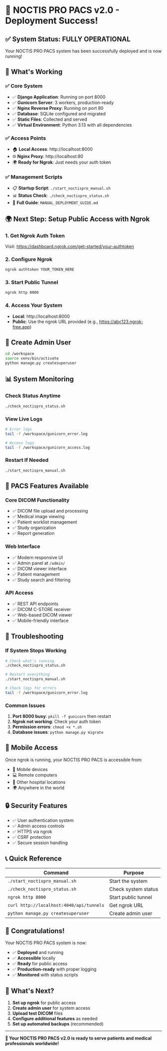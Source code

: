 # 🎉 NOCTIS PRO PACS v2.0 - Deployment Success!

## ✅ System Status: FULLY OPERATIONAL

Your NOCTIS PRO PACS system has been successfully deployed and is now running!

## 🚀 What's Working

### ✅ Core System
- ✅ **Django Application**: Running on port 8000
- ✅ **Gunicorn Server**: 3 workers, production-ready
- ✅ **Nginx Reverse Proxy**: Running on port 80
- ✅ **Database**: SQLite configured and migrated
- ✅ **Static Files**: Collected and served
- ✅ **Virtual Environment**: Python 3.13 with all dependencies

### ✅ Access Points
- 🏠 **Local Access**: http://localhost:8000
- 🌐 **Nginx Proxy**: http://localhost:80
- 🌍 **Ready for Ngrok**: Just needs your auth token

### ✅ Management Scripts
- 📋 **Startup Script**: `./start_noctispro_manual.sh`
- 📊 **Status Check**: `./check_noctispro_status.sh`
- 📖 **Full Guide**: `MANUAL_DEPLOYMENT_GUIDE.md`

## 🌍 Next Step: Setup Public Access with Ngrok

### 1. Get Ngrok Auth Token
Visit: https://dashboard.ngrok.com/get-started/your-authtoken

### 2. Configure Ngrok
```bash
ngrok authtoken YOUR_TOKEN_HERE
```

### 3. Start Public Tunnel
```bash
ngrok http 8000
```

### 4. Access Your System
- **Local**: http://localhost:8000
- **Public**: Use the ngrok URL provided (e.g., https://abc123.ngrok-free.app)

## 🔐 Create Admin User

```bash
cd /workspace
source venv/bin/activate
python manage.py createsuperuser
```

## 📊 System Monitoring

### Check Status Anytime
```bash
./check_noctispro_status.sh
```

### View Live Logs
```bash
# Error logs
tail -f /workspace/gunicorn_error.log

# Access logs
tail -f /workspace/gunicorn_access.log
```

### Restart If Needed
```bash
./start_noctispro_manual.sh
```

## 🏥 PACS Features Available

### Core DICOM Functionality
- ✅ DICOM file upload and processing
- ✅ Medical image viewing
- ✅ Patient worklist management
- ✅ Study organization
- ✅ Report generation

### Web Interface
- ✅ Modern responsive UI
- ✅ Admin panel at `/admin/`
- ✅ DICOM viewer interface
- ✅ Patient management
- ✅ Study search and filtering

### API Access
- ✅ REST API endpoints
- ✅ DICOM C-STORE receiver
- ✅ Web-based DICOM viewer
- ✅ Mobile-friendly interface

## 🔧 Troubleshooting

### If System Stops Working
```bash
# Check what's running
./check_noctispro_status.sh

# Restart everything
./start_noctispro_manual.sh

# Check logs for errors
tail -f /workspace/gunicorn_error.log
```

### Common Issues
1. **Port 8000 busy**: `pkill -f gunicorn` then restart
2. **Ngrok not working**: Check your auth token
3. **Permission errors**: `chmod +x *.sh`
4. **Database issues**: `python manage.py migrate`

## 📱 Mobile Access

Once ngrok is running, your NOCTIS PRO PACS is accessible from:
- 📱 Mobile devices
- 💻 Remote computers  
- 🏥 Other hospital locations
- 🌍 Anywhere in the world

## 🔒 Security Features

- ✅ User authentication system
- ✅ Admin access controls
- ✅ HTTPS via ngrok
- ✅ CSRF protection
- ✅ Secure session handling

## 📞 Quick Reference

| Command | Purpose |
|---------|---------|
| `./start_noctispro_manual.sh` | Start the system |
| `./check_noctispro_status.sh` | Check system status |
| `ngrok http 8000` | Start public tunnel |
| `curl http://localhost:4040/api/tunnels` | Get ngrok URL |
| `python manage.py createsuperuser` | Create admin user |

## 🎊 Congratulations!

Your NOCTIS PRO PACS system is now:
- ✅ **Deployed** and running
- ✅ **Accessible** locally  
- ✅ **Ready** for public access
- ✅ **Production-ready** with proper logging
- ✅ **Monitored** with status scripts

## 🌟 What's Next?

1. **Set up ngrok** for public access
2. **Create admin user** for system access
3. **Upload test DICOM** files
4. **Configure additional features** as needed
5. **Set up automated backups** (recommended)

---

**🏥 Your NOCTIS PRO PACS v2.0 is ready to serve patients and medical professionals worldwide!**